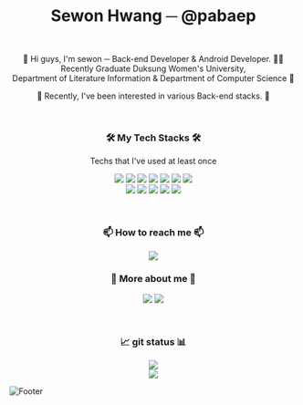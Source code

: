 <h1 align="center">Sewon Hwang ─ @pabaep</h3>

<br>

<p align="center">
  👋 Hi guys, I'm sewon ─ Back-end Developer & Android Developer. 👩‍💻 <br>
  Recently Graduate Duksung Women's University,<br>
  Department of Literature Information & Department of Computer Science 🏫</p>

<p align="center">🌱 Recently, I've been interested in various Back-end stacks. 🌱</p>   

<br>

<h3 align="center">🛠 My Tech Stacks 🛠</h3>
<p align="center">Techs that I've used at least once</p>
<p align="center">
  <img src="https://img.shields.io/badge/Java-007396?style=flat-square&logo=Java&logoColor=white"/>&nbsp<img src="https://img.shields.io/badge/Kotlin-0095D5?style=flat-square&logo=Kotlin&logoColor=white"/>&nbsp<img src="https://img.shields.io/badge/Android-3DDC84?style=flat-square&logo=Android&logoColor=white"/>&nbsp<img src="https://img.shields.io/badge/Firebase-FFCA28?style=flat-square&logo=Firebase&logoColor=white"/>&nbsp<img src="https://img.shields.io/badge/MySQL-4479A1?style=flat-square&logo=MySQL&logoColor=white"/>&nbsp<img src="https://img.shields.io/badge/HTML-E34F26?style=flat-square&logo=HTML5&logoColor=white"/>&nbsp<img src="https://img.shields.io/badge/CSS-1572B6?style=flat-square&logo=CSS3&logoColor=white"/><br>
  <img src="https://img.shields.io/badge/Node.js-339933?style=flat-square&logo=Node.js&logoColor=white"/>&nbsp<img src="https://img.shields.io/badge/Python-3766AB?style=flat-square&logo=Python&logoColor=white"/>&nbsp<img src="https://img.shields.io/badge/JavaScript-F7DF1E?style=flat-square&logo=JavaScript&logoColor=white"/>&nbsp<img src="https://img.shields.io/badge/Oracle Cloud-F80000?style=flat-square&logo=Oracle&logoColor=white"/>&nbsp<img src="https://img.shields.io/badge/Google Cloud-4285F4?style=flat-square&logo=Google Cloud&logoColor=white"/>  
</p>
<br>

<h3 align="center">📫 How to reach me 📫</h3>
<p align="center">
  <a href="mailto:sewon225@gmail.com"><img src="https://img.shields.io/badge/Gmail-EA4335?style=flat-square&logo=Gmail&logoColor=white"/></a>
</p>

<h3 align="center">📄 More about me 📄</h3>                                                                         <p align="center">
  <a href="https://blush-pearl-7a4.notion.site/Hi-there-I-m-Sewon-Hwang-25de51f54fb04fb5bc3121033cc26139"><img src="https://img.shields.io/badge/Notion-000000?style=flat-square&logo=Notion&logoColor=white"/></a>
  <a href="https://paabaep.tistory.com/"><img src="https://img.shields.io/badge/Tech Blog-9B9B9B?style=flat-square&logo=GitHub&logoColor=white"/></a>
</p>    

<br>

<h3 align="center">📈 git status 📊</h3>
<p align="center">
  <img src="https://github-readme-stats.vercel.app/api/top-langs/?username=pabaep&layout=compact&theme=vue&hide_border=false" /> <br>
  <img src="https://github-readme-stats.vercel.app/api?username=pabaep&layout=compact&show_icons=true&theme=vue&hide_border=false&include_all_commits=true" />

  ![Footer](https://capsule-render.vercel.app/api?type=waving&color=498AE4&height=200&section=footer)
</p>


